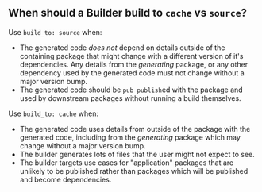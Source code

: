 ## When should a Builder build to `cache` vs `source`?

Use `build_to: source` when:
- The generated code _does not_ depend on details outside of the containing
  package that might change with a different version of it's dependencies. Any
  details from the _generating_ package, or any other dependency used by the
  generated code must not change without a major version bump.
- The generated code should be `pub publish`ed with the package and used by
  downstream packages without running a build themselves.

Use `build_to: cache` when:
- The generated code uses details from outside of the package with the generated
  code, including from the _generating_ package which may change without a major
  version bump.
- The builder generates lots of files that the user might not expect to see.
- The builder targets use cases for "application" packages that are unlikely to
  be published rather than packages which will be published and become
  dependencies.
